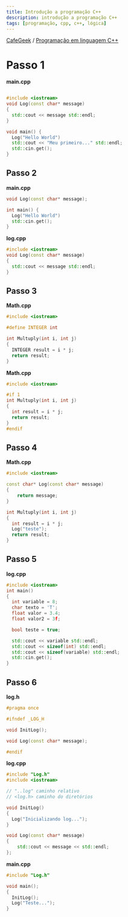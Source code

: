 ```yaml
---
title: Introdução a programação C++
description: introdução a programação C++
tags: [programação, cpp, c++, lógica]
---
```


[CafeGeek](http://CafeGeek.eti.br)  / [Programação em linguagem C++](http://cafeGeek.eti.br/cpp/index.html)


# Passo 1

**main.cpp**

```cpp

#include <iostream>
void Log(const char* message)
{
  std::cout << message std::endl;
}

void main() {
  Log("Hello World")
  std::cout << "Meu primeiro..." std::endl;
  std::cin.get();
}
```

## Passo 2
**main.cpp**

```cpp
void Log(const char* message);

int main() {
  Log("Hello World")
  std::cin.get();
}
```

**log.cpp**

```cpp
#include <iostream>
void Log(const char* message)
{
  std::cout << message std::endl;
}
```

## Passo 3
**Math.cpp**

```cpp
#include <iostream>

#define INTEGER int

int Multuply(int i, int j)
{
  INTEGER result = i * j;
  return result;
}
```

**Math.cpp**

```cpp
#include <iostream>

#if 1
int Multuply(int i, int j)
{
  int result = i * j;
  return result;
}
#endif
```

## Passo 4
**Math.cpp**

```cpp
#include <iostream>

const char* Log(const char* message)
{
    return message;
}

int Multuply(int i, int j)
{
  int result = i * j;
  Log("teste");
  return result;
}
```

## Passo 5

**log.cpp**

```cpp
#include <iostream>
int main()
{
  int variable = 8;
  char texto = 'T';  
  float valor = 3.4;
  float valor2 = 3f;

  bool teste = true;

  std::cout << variable std::endl;
  std::cout << sizeof(int) std::endl;
  std::cout << sizeof(variable) std::endl;
  std::cin.get();
}
```

## Passo 6

**log.h**

```cpp
#pragma once

#ifndef _LOG_H

void InitLog();

void Log(const char* message);

#endif

```

**log.cpp**

```cpp
#include "Log.h"
#include <iostream>

// "..log" caminho relativo
// <log.h> caminho do diretórios

void InitLog()
{
  Log("Inicializando log...");
}

void Log(const char* message)
{
    std::cout << message << std::endl;
};

```

**main.cpp**
```cpp
#include "Log.h"

void main();
{
  InitLog();
  Log("Teste...");
}

```
